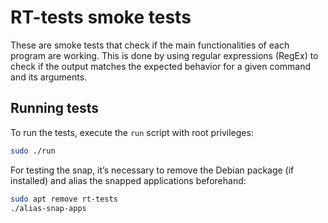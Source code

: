 # RT-tests smoke tests 

These are smoke tests that check if the main functionalities of each program
are working. This is done by using regular expressions (RegEx) to check
if the output matches the expected behavior for a given command and its
arguments.


## Running tests

To run the tests, execute the `run` script with root privileges:

```bash
sudo ./run
```

For testing the snap, it’s necessary to remove the Debian package (if installed)
and alias the snapped applications beforehand:

```bash
sudo apt remove rt-tests
./alias-snap-apps
```
